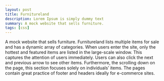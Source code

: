 ```yaml
---
layout: post
title: Furnitureland
description: Lorem Ipsum is simply dummy text
summary: A mock website that sells furniture.
tags: [css]
---
```


A mock website that sells furniture. Furnitureland lists multiple items for sale and has a dynamic array of categories. When users enter the site, only the hottest and featured items are listed in the large-scale window. This captures the attention of users immediately. Users can also click the next and previous arrow to see other items. Furthermore, the scrolling down on the page, this section focuses solely on individuals’ items. The pages contain great practice of footer and headers ideally for e-commerce sites.



